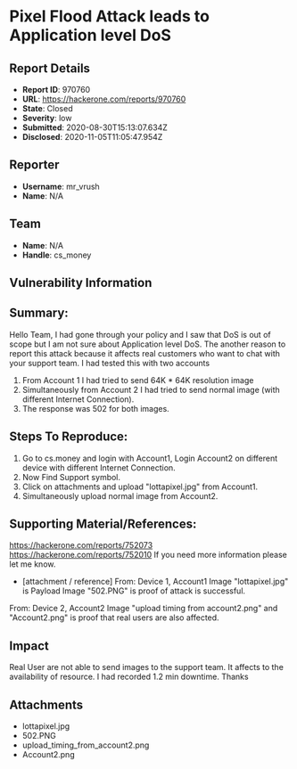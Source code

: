 # Pixel Flood Attack leads to Application level DoS

## Report Details
- **Report ID**: 970760
- **URL**: https://hackerone.com/reports/970760
- **State**: Closed
- **Severity**: low
- **Submitted**: 2020-08-30T15:13:07.634Z
- **Disclosed**: 2020-11-05T11:05:47.954Z

## Reporter
- **Username**: mr_vrush
- **Name**: N/A

## Team
- **Name**: N/A
- **Handle**: cs_money

## Vulnerability Information
## Summary:
Hello Team,
      I had gone through your policy and I saw that DoS is out of scope but I am not sure about Application level DoS. The another reason to report  this attack because it affects  real customers who want to chat with your support team. I had tested this with two accounts 

1. From Account 1 I had tried to send 64K * 64K resolution image 
2. Simultaneously from Account 2 I had tried to  send normal image (with different Internet Connection).
3. The response was 502 for both images.

## Steps To Reproduce:
1.  Go to cs.money and login with Account1, Login Account2 on different device with different Internet Connection.
2.  Now Find Support symbol.
3.  Click on attachments and upload "lottapixel.jpg"  from Account1. 
4. Simultaneously upload normal image from Account2.  


## Supporting Material/References:
https://hackerone.com/reports/752073
https://hackerone.com/reports/752010
If you need more information please let me know.

  * [attachment / reference]
From: Device 1,  Account1 
Image "lottapixel.jpg" is Payload
Image "502.PNG" is proof of attack is successful.

From: Device 2, Account2
Image "upload timing from account2.png" and "Account2.png"  is proof that real users are also affected.

## Impact

Real User are not able to send images to the support team.  It affects to the availability  of resource.  I had recorded 1.2 min downtime. 
Thanks

## Attachments
- lottapixel.jpg
- 502.PNG
- upload_timing_from_account2.png
- Account2.png
